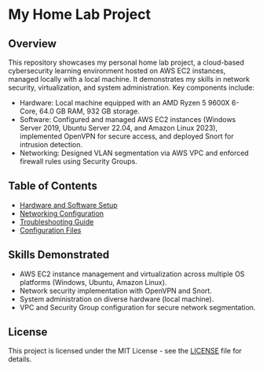 # My Home Lab Project

## Overview
This repository showcases my personal home lab project, a cloud-based cybersecurity learning environment hosted on AWS EC2 instances, managed locally with a local machine. It demonstrates my skills in network security, virtualization, and system administration. Key components include:
- Hardware: Local machine equipped with an AMD Ryzen 5 9600X 6-Core, 64.0 GB RAM, 932 GB storage.
- Software: Configured and managed AWS EC2 instances (Windows Server 2019, Ubuntu Server 22.04, and Amazon Linux 2023), implemented OpenVPN for secure access, and deployed Snort for intrusion detection.
- Networking: Designed VLAN segmentation via AWS VPC and enforced firewall rules using Security Groups.

## Table of Contents
- [Hardware and Software Setup](./docs/setup.md)
- [Networking Configuration](./docs/networking.md)
- [Troubleshooting Guide](./docs/troubleshooting.md)
- [Configuration Files](./configs/)

## Skills Demonstrated
- AWS EC2 instance management and virtualization across multiple OS platforms (Windows, Ubuntu, Amazon Linux).
- Network security implementation with OpenVPN and Snort.
- System administration on diverse hardware (local machine).
- VPC and Security Group configuration for secure network segmentation.

## License
This project is licensed under the MIT License - see the [LICENSE](LICENSE) file for details.
